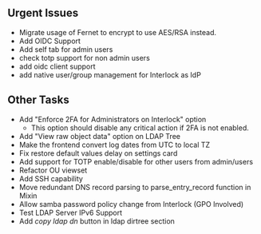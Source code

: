 ## Urgent Issues
* Migrate usage of Fernet to encrypt to use AES/RSA instead.
* Add OIDC Support
* Add self tab for admin users
* check totp support for non admin users
* add oidc client support
* add native user/group management for Interlock as IdP

## Other Tasks
* Add "Enforce 2FA for Administrators on Interlock" option
	* This option should disable any critical action if 2FA is not enabled.
* Add "View raw object data" option on LDAP Tree
* Make the frontend convert log dates from UTC to local TZ <done>
* Fix restore default values delay on settings card <done>
* Add support for TOTP enable/disable for other users from admin/users
* Refactor OU viewset
* Add SSH capability
* Move redundant DNS record parsing to parse_entry_record function in Mixin
* Allow samba password policy change from Interlock (GPO Involved)
* Test LDAP Server IPv6 Support
* Add *copy ldap dn* button in ldap dirtree section
